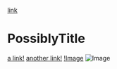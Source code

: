 [link](youtube.com)
# PossiblyTitle

[a link!](https://something.com)
[another link!](some-page.html)
[!Image]()
![Image](test.png)